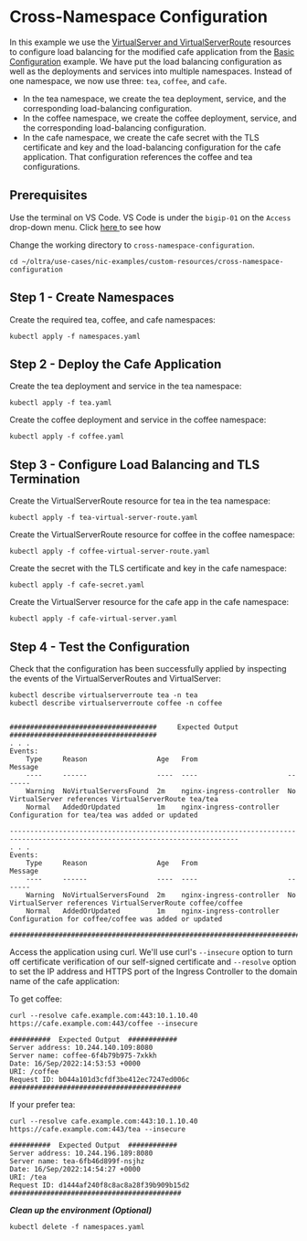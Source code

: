 # Cross-Namespace Configuration

In this example we use the [VirtualServer and VirtualServerRoute](https://docs.nginx.com/nginx-ingress-controller/configuration/virtualserver-and-virtualserverroute-resources/) resources to configure load balancing for the modified cafe application from the [Basic Configuration](../basic-configuration/) example. We have put the load balancing configuration as well as the deployments and services into multiple namespaces. Instead of one namespace, we now use three: `tea`, `coffee`, and `cafe`.
* In the tea namespace, we create the tea deployment, service, and the corresponding load-balancing configuration.
* In the coffee namespace, we create the coffee deployment, service, and the corresponding load-balancing configuration.
* In the cafe namespace, we create the cafe secret with the TLS certificate and key and the load-balancing configuration for the cafe application. That configuration references the coffee and tea configurations.

## Prerequisites  

Use the terminal on VS Code. VS Code is under the `bigip-01` on the `Access` drop-down menu. Click <a href="https://raw.githubusercontent.com/F5EMEA/oltra/main/vscode.png"> here </a> to see how 

Change the working directory to `cross-namespace-configuration`.
```
cd ~/oltra/use-cases/nic-examples/custom-resources/cross-namespace-configuration
```

## Step 1 - Create Namespaces

Create the required tea, coffee, and cafe namespaces:
```
kubectl apply -f namespaces.yaml 
```

## Step 2 - Deploy the Cafe Application

Create the tea deployment and service in the tea namespace:
```
kubectl apply -f tea.yaml 
```

Create the coffee deployment and service in the coffee namespace:
```
kubectl apply -f coffee.yaml
```

## Step 3 - Configure Load Balancing and TLS Termination

Create the VirtualServerRoute resource for tea in the tea namespace:
```
kubectl apply -f tea-virtual-server-route.yaml
```

Create the VirtualServerRoute resource for coffee in the coffee namespace:
```
kubectl apply -f coffee-virtual-server-route.yaml
```

Create the secret with the TLS certificate and key in the cafe namespace:
```
kubectl apply -f cafe-secret.yaml
```

Create the VirtualServer resource for the cafe app in the cafe namespace:
```
kubectl apply -f cafe-virtual-server.yaml
```

## Step 4 - Test the Configuration

Check that the configuration has been successfully applied by inspecting the events of the VirtualServerRoutes and VirtualServer:
```
kubectl describe virtualserverroute tea -n tea
kubectl describe virtualserverroute coffee -n coffee 


####################################     Expected Output    ####################################
. . .
Events:
    Type     Reason                 Age   From                      Message
    ----     ------                 ----  ----                      -------
    Warning  NoVirtualServersFound  2m    nginx-ingress-controller  No VirtualServer references VirtualServerRoute tea/tea
    Normal   AddedOrUpdated         1m    nginx-ingress-controller  Configuration for tea/tea was added or updated

------------------------------------------------------------------------------------------------------------------------------
. . .
Events:
    Type     Reason                 Age   From                      Message
    ----     ------                 ----  ----                      -------
    Warning  NoVirtualServersFound  2m    nginx-ingress-controller  No VirtualServer references VirtualServerRoute coffee/coffee
    Normal   AddedOrUpdated         1m    nginx-ingress-controller  Configuration for coffee/coffee was added or updated

#################################################################################################
```

Access the application using curl. We'll use curl's `--insecure` option to turn off certificate verification of our self-signed certificate and `--resolve` option to set the IP address and HTTPS port of the Ingress Controller to the domain name of the cafe application:
    
To get coffee:
```
curl --resolve cafe.example.com:443:10.1.10.40 https://cafe.example.com:443/coffee --insecure

##########  Expected Output  ############
Server address: 10.244.140.109:8080
Server name: coffee-6f4b79b975-7xkkh
Date: 16/Sep/2022:14:53:53 +0000
URI: /coffee
Request ID: b044a101d3cfdf3be412ec7247ed006c
##########################################
```

If your prefer tea:
```
curl --resolve cafe.example.com:443:10.1.10.40 https://cafe.example.com:443/tea --insecure

##########  Expected Output  ############
Server address: 10.244.196.189:8080
Server name: tea-6fb46d899f-nsjhz
Date: 16/Sep/2022:14:54:27 +0000
URI: /tea
Request ID: d1444af240f8c8ac8a28f39b909b15d2
##########################################
```


***Clean up the environment (Optional)***
```
kubectl delete -f namespaces.yaml 
```    